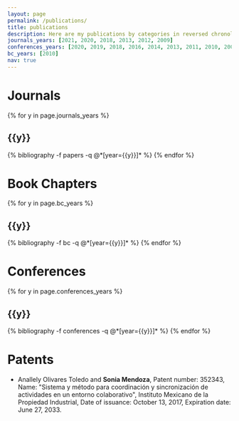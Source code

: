 ```yaml
---
layout: page
permalink: /publications/
title: publications
description: Here are my publications by categories in reversed chronological order.
journals_years: [2021, 2020, 2018, 2013, 2012, 2009]
conferences_years: [2020, 2019, 2018, 2016, 2014, 2013, 2011, 2010, 2009, 2008, 2005, 2004, 2002, 2000]
bc_years: [2010]
nav: true
---
```


<div class="publications">

<H1>Journals</H1>

{% for y in page.journals_years %}
  <h2 class="year">{{y}}</h2>
  {% bibliography -f papers -q @*[year={{y}}]* %}
{% endfor %}

<H1>Book Chapters</H1>

{% for y in page.bc_years %}
  <h2 class="year">{{y}}</h2>
  {% bibliography -f bc -q @*[year={{y}}]* %}
{% endfor %}

<H1>Conferences</H1>

{% for y in page.conferences_years %}
  <h2 class="year">{{y}}</h2>
  {% bibliography -f conferences -q @*[year={{y}}]* %}
{% endfor %}

</div>

# Patents

- Anallely Olivares Toledo and **Sonia Mendoza**, Patent number: 352343, Name: "Sistema y método para coordinación y sincronización de actividades en un entorno colaborativo", Instituto Mexicano de la Propiedad Industrial, Date of issuance: October 13, 2017, Expiration date: June 27, 2033.